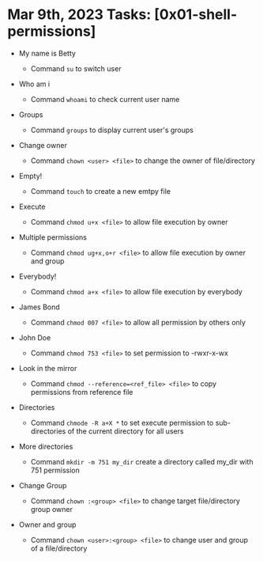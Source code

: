 # Mar 9th, 2023 Tasks: [0x01-shell-permissions]

- My name is Betty 

	- Command `su` to switch user

- Who am i

	- Command `whoami` to check current user name

- Groups

	- Command `groups` to display current user's groups

- Change owner

	- Command `chown <user> <file>` to change the owner of file/directory

- Empty!

	- Command `touch` to create a new emtpy file

- Execute

	- Command `chmod u+x <file>` to allow file execution by owner

- Multiple permissions 

	- Command `chmod ug+x,o+r <file>` to allow file execution by owner and group

- Everybody! 

	- Command `chmod a+x <file>` to allow file execution by everybody

- James Bond 

	- Command `chmod 007 <file>` to allow all permission by others only

- John Doe

	- Command `chmod 753 <file>` to set permission to -rwxr-x-wx

- Look in the mirror
	
	- Command `chmod --reference=<ref_file> <file>` to copy permissions from reference file

- Directories

	- Command `chmode -R a+X *` to set execute permission to sub-directories of the current directory for all users

- More directories 

	- Command `mkdir -m 751 my_dir` create a directory called my_dir with 751 permission

- Change Group

	- Command `chown :<group> <file>` to change target file/directory group owner

- Owner and group

	- Command `chown <user>:<group> <file>` to change user and group of a file/directory
